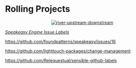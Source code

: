 # Rolling Projects

<p align="center"><a href=""><img src="https://alchetron.com/cdn/upstream-petroleum-industry-52ff3854-1318-4ea2-aaf5-43a5316bf09-resize-750.jpg" alt="river-upstream-downstream"></p>

*[Speakeasy Engine Issue Labels](https://github.com/speakeasy-engine/issue-labels)*

https://github.com/foundpatterns/speakeasy/issues/16

https://github.com/lighttouch-packages/change-management

https://github.com/Relequestual/sensible-github-labels

